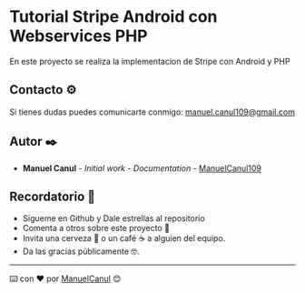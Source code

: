 # Tutorial Stripe Android con Webservices PHP

En este proyecto se realiza la implementacion de Stripe con Android y PHP

## Contacto ⚙️

Si tienes dudas puedes comunicarte conmigo: manuel.canul109@gmail.com

## Autor ✒️

* **Manuel Canul** - *Initial work* -  *Documentation*  - [ManuelCanul109](https://github.com/ManuelCanul109)

## Recordatorio 🎁

* Sigueme en Github y Dale estrellas al repositorio
* Comenta a otros sobre este proyecto 📢
* Invita una cerveza 🍺 o un café ☕ a alguien del equipo. 
* Da las gracias públicamente 🤓.


---
⌨️ con ❤️ por [ManuelCanul](https://github.com/ManuelCanul109) 😊
